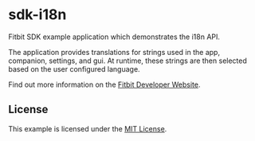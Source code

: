 # sdk-i18n

Fitbit SDK example application which demonstrates the i18n API.

The application provides translations for strings used in the app, companion, settings, and gui. At runtime, these strings are then selected based on the user configured language.

Find out more information on the
[Fitbit Developer Website](https://dev.fitbit.com).

## License

This example is licensed under the [MIT License](./LICENSE).
